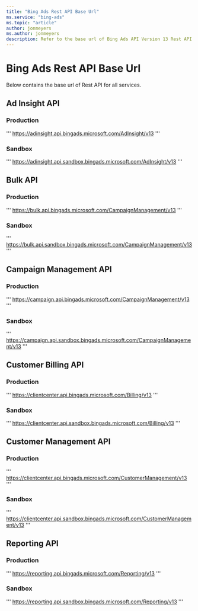 ```yaml
---
title: "Bing Ads Rest API Base Url"
ms.service: "bing-ads"
ms.topic: "article"
author: jonmeyers
ms.author: jonmeyers
description: Refer to the base url of Bing Ads API Version 13 Rest API.
---
```

# Bing Ads Rest API Base Url
Below contains the base url of Rest API for all services.

## <a name="adinsight"></a>Ad Insight API

### <a name="adinsight-production"></a>Production
'''
https://adinsight.api.bingads.microsoft.com/AdInsight/v13
'''

### <a name="adinsight-sandbox"></a>Sandbox
'''
https://adinsight.api.sandbox.bingads.microsoft.com/AdInsight/v13
'''

## <a name="bulk"></a>Bulk API

### <a name="bulk-production"></a>Production
'''
https://bulk.api.bingads.microsoft.com/CampaignManagement/v13
'''

### <a name="bulk-sandbox"></a>Sandbox
'''
https://bulk.api.sandbox.bingads.microsoft.com/CampaignManagement/v13
'''

## <a name="campaign"></a>Campaign Management API

### <a name="campaign-production"></a>Production
'''
https://campaign.api.bingads.microsoft.com/CampaignManagement/v13
'''

### <a name="campaign-sandbox"></a>Sandbox
'''
https://campaign.api.sandbox.bingads.microsoft.com/CampaignManagement/v13
'''

## <a name="billing"></a>Customer Billing API

### <a name="billing-production"></a>Production
'''
https://clientcenter.api.bingads.microsoft.com/Billing/v13
'''

### <a name="billing-sandbox"></a>Sandbox
'''
https://clientcenter.api.sandbox.bingads.microsoft.com/Billing/v13
'''

## <a name="customer"></a>Customer Management API

### <a name="customer-production"></a>Production
'''
https://clientcenter.api.bingads.microsoft.com/CustomerManagement/v13
'''

### <a name="customer-sandbox"></a>Sandbox
'''
https://clientcenter.api.sandbox.bingads.microsoft.com/CustomerManagement/v13
'''

## <a name="reporting"></a>Reporting API

### <a name="reporting-production"></a>Production
'''
https://reporting.api.bingads.microsoft.com/Reporting/v13
'''

### <a name="reporting-sandbox"></a>Sandbox
'''
https://reporting.api.sandbox.bingads.microsoft.com/Reporting/v13
'''


